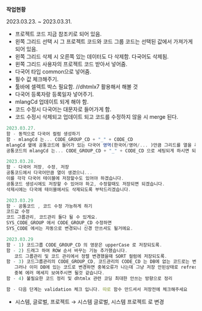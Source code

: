 **작업현황**

2023.03.23. ~ 2023.03.31.

- 프로젝트 코드 지금 참조키로 되어 있음.
- 왼쪽 그리드 선택 시 그 프로젝트 코드와 코드 그룹 코드는 선택된 값에서 가져가게 되어 있음.
- 왼쪽 그리드 삭제 시 오른쪽  있는 데이터도 다 삭제함.  다국어도 삭제됨.
- 왼쪽 그리드 사용자의 프로젝트 코드 받아서 넣어줌.
- 다국어 타입 common으로 넣어줌.
- 필수 값 체크해주기.
- 툴바에 셀렉트 박스 필요함. //dhtmlx7 활용해서 해볼 것
- 다국어 등록자랑 등록일자 넣어주기.
- mlangCd 업데이트 되게 해야 함.
- 코드 수정시 다국어는 대문자로 들어가게 함.
- 코드 수정시 삭제되고 업데이트 되고 코드를 수정하지 않을 시 merge 된다.

```jsx
2023.03.27.
함 - 동적으로 다국어 컬럼 생성하기
함 - mlangCd 는... CODE_GROUP_CD + "_" + CODE_CD
mlangCd 옆에 공통코드에 들어가 있는 다국어 영역(한국어/영어/... )만큼 그리드를 열을 추가하는 로직 부탁드릴게요~~
공통코드의 mlangCd 는... CODE_GROUP_CD + "_" + CODE_CD 으로 세팅되게 하시면 되십니다.

2023.03.28.
함 - 다국어 저장, 수정, 저장
공통코드에서 다국어만큼 열이 생겼으니... 
이를 각각 다국어 테이블에 저장할수도 있어야 하겠습니다.
공통코드 생성시에도 저장할 수 있어야 하고, 수정할때도 저장되면 되겠습니다. 
삭제시에는 다국에 테이블에서도 삭제되도록 부탁드리겠습니다.

2023.03.29
함 - 공통코드 , 코드 수정 가능하게 하기
코드값 수정
코드 그룹관리, 코드관리 둘다 될 수 있게요.
SYS_CODE_GROUP 에서 CODE_GROUP_CD 수정하면
SYS_CODE 에서는 자동으로 변경되니 신경 안쓰셔도 될거에요.

2023.03.29
함 - 1) 코드그룹 CODE_GROUP_CD 의 영문은 upperCase 로 저장되도록.
함 - 2) 드래그 하여 ROW 순서 바꾸는 기능 추가했습니다.
   코드 그룹관리 및 코드 관리에서 정렬 변경했을때 SORT 컬럼에 저장되도록.
함 - 3) 코드그룹관리의 CODE_GROUP_CD, 코드관리의 CODE_CD 는 DB에 없는 코드로는 변경이 잘됨.
   그러나 이미 DB에 있는 코드로 변경하면 중복오류가 나는데 그냥 저장 안된상태로 refresh 됨.
   중복 에러 메세지 보여주시면 될것 같습니다.
함 - 4) 불필요한 코드 정리 및 dhtmlx 관련 코딩 최대한 안쓰는 방향으로 정리

함 - 다음 단계는 validation 체크 입니다. 따로 함수 만드셔서 저장전에 체크해주세요
```

- 시스템, 글로벌, 프로젝트 → 시스템 글로벌, 시스템 프로젝트 로 변경
